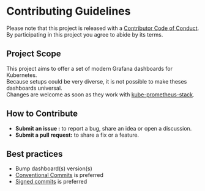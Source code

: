 # Contributing Guidelines

Please note that this project is released with a [Contributor Code of Conduct](CODE_OF_CONDUCT.md). By participating in this project you agree to abide by its terms.

## Project Scope

This project aims to offer a set of modern Grafana dashboards for Kubernetes.\
Because setups could be very diverse, it is not possible to make theses dashboards universal.\
Changes are welcome as soon as they work with [kube-prometheus-stack](https://github.com/prometheus-community/helm-charts/tree/main/charts/kube-prometheus-stack).

## How to Contribute

- **Submit an issue :** to report a bug, share an idea or open a discussion.
- **Submit a pull request:** to share a fix or a feature.

## Best practices

- Bump dashboard(s) version(s)
- [Conventional Commits](https://www.conventionalcommits.org/en/v1.0.0/) is preferred
- [Signed commits](https://git-scm.com/docs/git-commit#Documentation/git-commit.txt---signoff) is preferred
